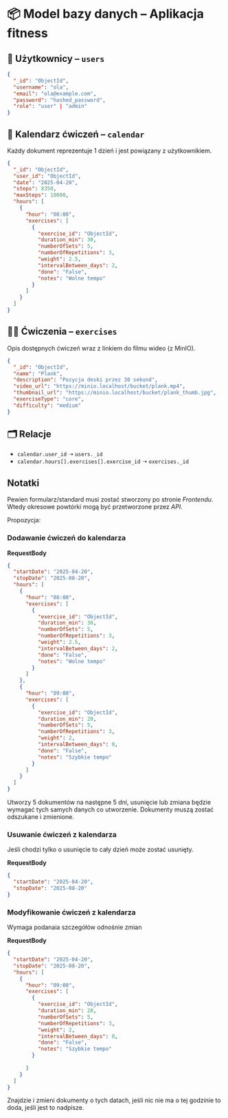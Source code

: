 # 📦 Model bazy danych – Aplikacja fitness

## 🧍 Użytkownicy – `users`
```json
{
  "_id": "ObjectId",
  "username": "ola",
  "email": "ola@example.com",
  "password": "hashed_password",
  "role": "user" | "admin"
}
```

## 📅 Kalendarz ćwiczeń – `calendar`
Każdy dokument reprezentuje 1 dzień i jest powiązany z użytkownikiem.

```json
{
  "_id": "ObjectId",
  "user_id": "ObjectId",
  "date": "2025-04-20",
  "steps": 8350,
  "maxSteps": 10000,
  "hours": [
    {
      "hour": "08:00",
      "exercises": [
        {
          "exercise_id": "ObjectId",
          "duration_min": 30,
          "numberOfSets": 5,
          "numberOfRepetitions": 3,
          "weight": 2.5,
          "intervalBetween_days": 2,
          "done": "False",
          "notes": "Wolne tempo"
        }
      ]
    }
  ]
}
```

## 🏋️‍♂️ Ćwiczenia – `exercises`
Opis dostępnych ćwiczeń wraz z linkiem do filmu wideo (z MinIO).

```json
{
  "_id": "ObjectId",
  "name": "Plank",
  "description": "Pozycja deski przez 30 sekund",
  "video_url": "https://minio.localhost/bucket/plank.mp4",
  "thumbnail_url": "https://minio.localhost/bucket/plank_thumb.jpg",
  "exerciseType": "core",
  "difficulty": "medium"
}
```

## 🗂️ Relacje

- `calendar.user_id` ➝ `users._id`
- `calendar.hours[].exercises[].exercise_id` ➝ `exercises._id`

## Notatki
Pewien formularz/standard musi zostać stworzony po stronie *Frontendu*.
Wtedy okresowe powtórki mogą być przetworzone przez *API*.

Propozycja:


### Dodawanie ćwiczeń do kalendarza

**RequestBody**

```json
{
  "startDate": "2025-04-20",
  "stopDate": "2025-08-20", 
  "hours": [
    {
      "hour": "08:00",
      "exercises": [
        {
          "exercise_id": "ObjectId",
          "duration_min": 30,
          "numberOfSets": 5,
          "numberOfRepetitions": 3,
          "weight": 2.5,
          "intervalBetween_days": 2,
          "done": "False",
          "notes": "Wolne tempo"
        }
      ]
    },
    {
      "hour": "09:00",
      "exercises": [
        {
          "exercise_id": "ObjectId",
          "duration_min": 20,
          "numberOfSets": 5,
          "numberOfRepetitions": 3,
          "weight": 2,
          "intervalBetween_days": 0,
          "done": "False",
          "notes": "Szybkie tempo"
        }
      ]
    }
  ]
}
```

Utworzy 5 dokumentów na następne 5 dni, usunięcie lub zmiana będzie wymagać tych samych danych co utworzenie.
Dokumenty muszą zostać odszukane i zmienione.

### Usuwanie ćwiczeń z kalendarza
Jeśli chodzi tylko o usunięcie to cały dzień może zostać usunięty.

**RequestBody**

```json
{
  "startDate": "2025-04-20",
  "stopDate": "2025-08-20"
}
```
### Modyfikowanie ćwiczeń z kalendarza
Wymaga podanaia szczegółów odnośnie zmian

**RequestBody**

```json
{
  "startDate": "2025-04-20",
  "stopDate": "2025-08-20", 
  "hours": [
    {
      "hour": "09:00",
      "exercises": [
        {
          "exercise_id": "ObjectId",
          "duration_min": 20,
          "numberOfSets": 5,
          "numberOfRepetitions": 3,
          "weight": 2,
          "intervalBetween_days": 0,
          "done": "False",
          "notes": "Szybkie tempo"
        }
        
      ]
    }
  ]
}

```
Znajdzie i zmieni dokumenty o tych datach, jeśli nic nie ma o tej godzinie to doda, jeśli jest to nadpisze.

